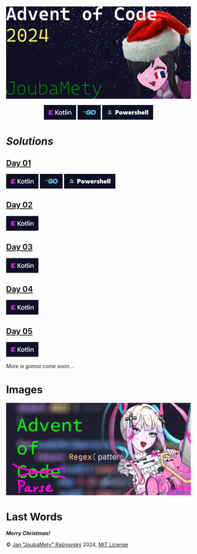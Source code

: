 [![Advent Of Code 2024, Joubamety (Ame-Cha with Xmas cap & French flag painted on her left cheek)](/media/banner-readme.webp)](https://adventofcode.com/)

<p align="center">
    <a href="/src/kotlin/kotlin.md"><img src="media/badge-kotlin.webp" style="height: 40px;"></a>
    <a href="/src/go/go.md"><img src="media/badge-go.webp" style="height: 40px;"></a>
    <a href="/src/powershell/powershell.md"><img src="media/badge-powershell.webp" style="height: 40px;"></a>
</p>

# *Solutions*

## [**Day 01**](https://adventofcode.com/2024/day/1)

<p>
    <a href="/src/kotlin/src/01.kt"><img src="media/badge-kotlin.webp" style="height: 40px;"></a>
    <a href="/src/go/01/01.go"><img src="media/badge-go.webp" style="height: 40px;"></a>
    <a href="/src/powershell/01.ps1"><img src="media/badge-powershell.webp" style="height: 40px;"></a>
</p>

## [**Day 02**](https://adventofcode.com/2024/day/2)

<p>
    <a href="/src/kotlin/src/02.kt"><img src="media/badge-kotlin.webp" style="height: 40px;"></a>
</p>

## [**Day 03**](https://adventofcode.com/2024/day/3)

<p>
    <a href="/src/kotlin/src/03.kt"><img src="media/badge-kotlin.webp" style="height: 40px;"></a>
</p>

## [**Day 04**](https://adventofcode.com/2024/day/4)

<p>
    <a href="/src/kotlin/src/04.kt"><img src="media/badge-kotlin.webp" style="height: 40px;"></a>
</p>

## [**Day 05**](https://adventofcode.com/2024/day/5)

<p>
    <a href="/src/kotlin/src/05.kt"><img src="media/badge-kotlin.webp" style="height: 40px;"></a>
</p>

*More is gonna come soon...*

# Images

![truly Advent of Parse](/media/advent-of-parse.webp)

# Last Words

***Merry Christmas!***

©️ [Jan "JoubaMety" Rašnovský](https://joubamety.com) 2024, [MIT License](/LICENSE)